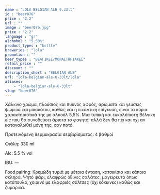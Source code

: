 ```yaml
---
name : "LOLA BELGIAN ALE 0.33lt"
id : "beer076"
price : "2.2"
url : ""
image : "beer076.jpg"
price : "2.2"
language : "gr"
alchohol : "5.50%"
product_types : "bottle"
breweries : "lola"
promotion : ""
beer_types : "ΒΕΛΓΙΚΕΣ/ΜΟΝΑΣΤΗΡΙΑΚΕΣ"
retail_price : ""
discount : ""
description_short : "BELGIAN ALE"
url: "lola-belgian-ale-0-33lt/lola"
aliases: 
    - "lola-belgian-ale-0-33lt"
slug: "beer076"
---
```


Χάλκινο χρώμα, πλούσιος και πυκνός αφρός, αρώματα και γεύσεις ψωμιού και μπισκότου, καθώς και η πικάντικη επίγευση, είναι τα κύρια χαρακτηριστικά της με αλκοόλ 5,5%. Μια τυπική και ευκολόπιοτη Βέλγικη ale που θα συνοδεύσει άριστα το φαγητό, αλλά δεν θα πει και όχι αν καταναλωθεί μόνη της, σαν ποτό.

Προτεινόμενη θερμοκρασία σερβιρίσματος: 4 βαθμοί

Φιάλη: 330 ml

Alc: 5.5 % vol

IBU: —

Food pairing: Κρεμώδη τυριά με μέτρια ένταση, κατσικίσια και κάποια σκληρά. Ψητό ψάρι, ελαφρώς όξινες σαλάτες, μαγειρευτά όπως κοτόπουλο, χοιρινό με ελαφριές σάλτσες (όχι κόκκινες) καθώς και ζυμαρικά.